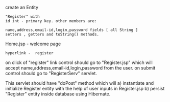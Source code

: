 create an Entity 

    "Register" with
	id int - primary key. other members are:

	name,address,email-id,login,password fields [ all String ]
	setters , getters and toString() methods.


Home.jsp - welcome page
	
	hyperlink -  register


on click of "register" link control should go to "Register.jsp" which will accept name,address,email-id,login,password from the user.
on submit control should go to "RegisterServ" servlet.

This servlet should have "doPost" method which will 
a) instantiate and initialize Register entity with the help of user inputs in Register.jsp
b) persist "Register" entity inside database using Hibernate.